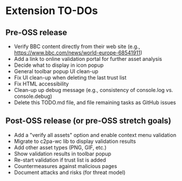 # Extension TO-DOs

## Pre-OSS release

* Verify BBC content directly from their web site (e.g., https://www.bbc.com/news/world-europe-68541911)
* Add a link to online validation portal for further asset analysis
* Decide what to display in icon popup
* General toolbar popup UI clean-up
* Fix UI clean-up when deleting the last trust list
* Fix HTML accessibility
* Clean-up up debug message (e.g., consistency of console.log vs. console.debug)
* Delete this TODO.md file, and file remaining tasks as GitHub issues

## Post-OSS release (or pre-OSS stretch goals)
* Add a "verify all assets" option and enable context menu validation
* Migrate to c2pa-wc lib to display validation results
* Add other asset types (PNG, GIF, etc.)
* Show validation results in toolbar popup
* Re-start validation if trust list is added
* Countermeasures against malicious pages
* Document attacks and risks (for threat model)